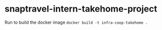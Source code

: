 # snaptravel-intern-takehome-project
Run to build the docker image
`docker build -t infra-coop-takehome . `
